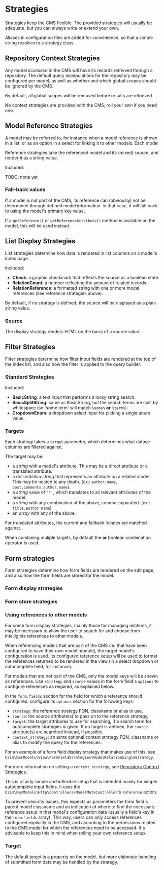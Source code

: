 # Strategies

Strategies keep the CMS flexible. The provided strategies will usually be adequate, but you can always write or extend your own.

Aliases in configuration files are added for convenience, so that a simple string resolves to a strategy class.


## Repository Context Strategies

Any model accessed in the CMS will have its records retrieved through a repository. 
The default query manipulations for the repository may be configured per model, as well as whether and which global scopes should be ignored by the CMS.

By default, all global scopes will be removed before results are retrieved.

No context strategies are provided with the CMS; roll your own if you need one.


## Model Reference Strategies

A model may be referred to, for instance when a model reference is shown in a list, or as an option in a select for linking it to other models. Each model 

Reference strategies take the referenced model and its (mixed) source, and render it as a string value.

Included:

TODO: none yet

### Fall-back values

If a model is not part of the CMS, its reference can (obviously) not be determined through defined model information.
In that case, it will fall back to using the model's primary key value.

If a `getReference()` or `getReferenceAttribute()` method is available on the model, this will be used instead.


## List Display Strategies

List strategies determine how data is rendered in list columns on a model's index page.
 
Included:

- **Check**: a graphic checkmark that reflects the source as a boolean state. 
- **RelationCount**: a number reflecting the amount of related records.
- **RelationReference**: a formatted string with one or more model references (see reference strategies above).
 

By default, if no strategy is defined, the source will be displayed as a plain string value.
 
### Source 

The display strategy renders HTML on the basis of a source value.



## Filter Strategies

Filter strategies determine how filter input fields are rendered at the top of the index list, and also how the filter is applied to the query builder.

### Standard Strategies

Included:

- **BasicString**: a text input that performs a loosy string search.
- **BasicSplitString**: same as BasicString, but the search terms are split by whitespace (so 'some term' will match `%some%` **or** `%term%`).
- **DropdownEnum**: a dropdown select input for picking a single enum value. 

### Targets

Each strategy takes a `target` parameter, which determines what datase columns are filtered against.

The target may be:

- a *string* with a model's attribute. This may be a direct attribute or a translated attribute.
- a dot-notation *string* that represents an attribute on a related model. 
This may be nested to any depth. (ex.: `author.name`, `post.comments.author.name`).
- a *string* value of `'*'`, which translates to all relevant attributes of the model.
- a *string* with any combination of the above, comma-separated. (ex.: `title,author.name`)
- an *array* with any of the above.

For translated attributes, the current and fallback locales are matched against.

When combining muliple targets, by default the **or** boolean combination operator is used.


## Form strategies

Form strategies determine how form fields are rendered on the edit page, and also how the form fields are stored for the model.

### Form display strategies

### Form store strategies

### Using references to other models

For some form display strategies, mainly those for managing relations, it may be necessary to allow the user to search for
and choose from intelligible references to other models.

When referencing models that are part of the CMS (ie. that have been configured to have their own model module), the target model's configuration is used. 
Its configured reference setup will be used to format the references returned to be rendered in the view (in a select dropdown or autocomplete field, for instance).

For models that are not part of the CMS, only the model keys will be shown as references. 
Use `strategy` and `source` values in the form field's `options` to configure references as required, as explained below.

In the `form.fields` section for the field for which a reference should configured, 
configure its `options` section for the following keys:
  
- `strategy`: the reference strategy FQN, classname or alias to use,
- `source`: the source attribute(s) to pass on to the reference strategy,
- `target`: the target attributes to use for searching, if a search term for autocomplete strategies is given.
    If no target is defined, the `source` attribute(s) are searched instead, if possible.
- `context_strategy`: an extra optional context strategy FQN, classname or alias to modify the query for the references.

For an example of a form field display strategy that makes use of this, see `Czim\CmsModels\View\FormFieldStrategies\ModelRelationSingleStrategy`.

For more information on setting a `context_strategy`, see [Repository Context Strategies](STRATEGIES.md#repository-context-strategies).
     

This is a fairly simple and inflexible setup that is intended mainly for simple autocomplete input fields.
It uses the `Czim\CmsModels\Http\Controllers\ModelMetaController`'s `reference` action.

To prevent security issues, this expects as parameters the form field's parent model classname and an indication of where to
find the necessary reference setup in that model's configuration data (usually a field's key in the `form.fields` array).
This way, users can only access references configured explicitly in the CMS, and according to the permissions related to the
CMS model for which the references need to be accessed. 
It's advisable to keep this in mind when rolling your own reference setup.


### Target

The default target is a property on the model, but more elaborate handling of submitted form data may be handled by the strategy.

